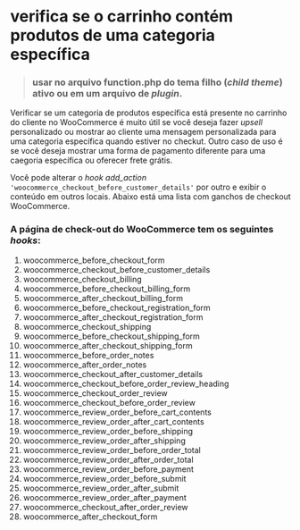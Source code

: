 # verifica se o carrinho contém produtos de uma categoria específica
> ### usar no arquivo function.php do tema filho (*child theme*) ativo ou em um arquivo de *plugin*.

Verificar se um categoria de produtos específica está presente no carrinho do cliente no WooCommerce é muito útil se você deseja fazer *upsell* personalizado ou mostrar ao cliente uma mensagem personalizada para uma categoria específica quando estiver no checkut. Outro caso de uso é se você deseja mostrar uma forma de pagamento diferente para uma caegoria específica ou oferecer frete grátis.

Você pode alterar o *hook add_action* `'woocommerce_checkout_before_customer_details'` por outro e exibir o conteúdo em outros locais.
Abaixo está uma lista com ganchos de checkout WooCommerce.

### A página de check-out do WooCommerce tem os seguintes *hooks*:

1. woocommerce_before_checkout_form
1. woocommerce_checkout_before_customer_details
1. woocommerce_checkout_billing
1. woocommerce_before_checkout_billing_form
1. woocommerce_after_checkout_billing_form
1. woocommerce_before_checkout_registration_form
1. woocommerce_after_checkout_registration_form
1. woocommerce_checkout_shipping
1. woocommerce_before_checkout_shipping_form
1. woocommerce_after_checkout_shipping_form
1. woocommerce_before_order_notes
1. woocommerce_after_order_notes
1. woocommerce_checkout_after_customer_details
1. woocommerce_checkout_before_order_review_heading
1. woocommerce_checkout_order_review
1. woocommerce_checkout_before_order_review
1. woocommerce_review_order_before_cart_contents
1. woocommerce_review_order_after_cart_contents
1. woocommerce_review_order_before_shipping
1. woocommerce_review_order_after_shipping
1. woocommerce_review_order_before_order_total
1. woocommerce_review_order_after_order_total
1. woocommerce_review_order_before_payment
1. woocommerce_review_order_before_submit
1. woocommerce_review_order_after_submit
1. woocommerce_review_order_after_payment
1. woocommerce_checkout_after_order_review
1. woocommerce_after_checkout_form
